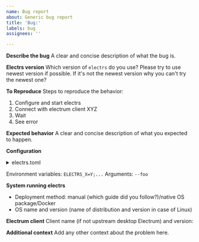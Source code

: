 ```yaml
---
name: Bug report
about: Generic bug report
title: 'Bug:'
labels: bug
assignees: ''

---
```


<!--
        IMPORTANT: IF YOU DON'T FILL THIS TEMPLATE COMPLETELY IT WILL TAKE MORE TIME FOR US TO HELP YOU!
        SOME EXTERNAL ELECTRS GUIDES SUCH AS RASPIBOLT ARE OUTDATED AND DO NOT WORK SO SHOULD NOT BE FOLLOWED!
        Please try with OUR usage instructions first.

	If you use electrs integrated into other project report the bug to their project
	(unless you are the project author who found the bug is in electrs itself)!
-->

**Describe the bug**
A clear and concise description of what the bug is.

**Electrs version**
Which version of `electrs` do you use? Please try to use newest version if possible.
If it's not the newest version why you can't try the newest one?

**To Reproduce**
Steps to reproduce the behavior:
1. Configure and start electrs
2. Connect with electrum client XYZ
3. Wait
4. See error

**Expected behavior**
A clear and concise description of what you expected to happen.

**Configuration**
<!-- repeat the whole details block if you use multiple config files -->

<details>
<summary>electrs.toml</summary>

```
type error message here
```

</details>

Environment variables: `ELECTRS_X=Y;...`
Arguments: `--foo`

**System running electrs**
 - Deployment method: manual (which guide did you follow?)/native OS package/Docker
 - OS name and version (name of distribution and version in case of Linux)

**Electrum client**
Client name (if not upstream desktop Electrum) and version:

**Additional context**
Add any other context about the problem here.

